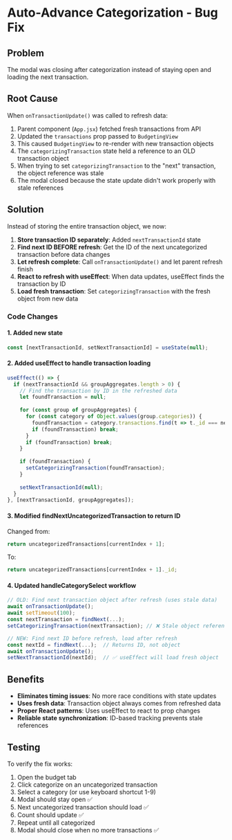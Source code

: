 # Auto-Advance Categorization - Bug Fix

## Problem
The modal was closing after categorization instead of staying open and loading the next transaction.

## Root Cause
When `onTransactionUpdate()` was called to refresh data:
1. Parent component (`App.jsx`) fetched fresh transactions from API
2. Updated the `transactions` prop passed to `BudgetingView`
3. This caused `BudgetingView` to re-render with new transaction objects
4. The `categorizingTransaction` state held a reference to an OLD transaction object
5. When trying to set `categorizingTransaction` to the "next" transaction, the object reference was stale
6. The modal closed because the state update didn't work properly with stale references

## Solution
Instead of storing the entire transaction object, we now:

1. **Store transaction ID separately**: Added `nextTransactionId` state
2. **Find next ID BEFORE refresh**: Get the ID of the next uncategorized transaction before data changes
3. **Let refresh complete**: Call `onTransactionUpdate()` and let parent refresh finish
4. **React to refresh with useEffect**: When data updates, useEffect finds the transaction by ID
5. **Load fresh transaction**: Set `categorizingTransaction` with the fresh object from new data

### Code Changes

#### 1. Added new state
```javascript
const [nextTransactionId, setNextTransactionId] = useState(null);
```

#### 2. Added useEffect to handle transaction loading
```javascript
useEffect(() => {
  if (nextTransactionId && groupAggregates.length > 0) {
    // Find the transaction by ID in the refreshed data
    let foundTransaction = null;
    
    for (const group of groupAggregates) {
      for (const category of Object.values(group.categories)) {
        foundTransaction = category.transactions.find(t => t._id === nextTransactionId);
        if (foundTransaction) break;
      }
      if (foundTransaction) break;
    }
    
    if (foundTransaction) {
      setCategorizingTransaction(foundTransaction);
    }
    
    setNextTransactionId(null);
  }
}, [nextTransactionId, groupAggregates]);
```

#### 3. Modified findNextUncategorizedTransaction to return ID
Changed from:
```javascript
return uncategorizedTransactions[currentIndex + 1];
```

To:
```javascript
return uncategorizedTransactions[currentIndex + 1]._id;
```

#### 4. Updated handleCategorySelect workflow
```javascript
// OLD: Find next transaction object after refresh (uses stale data)
await onTransactionUpdate();
await setTimeout(100);
const nextTransaction = findNext(...);
setCategorizingTransaction(nextTransaction); // ❌ Stale object reference

// NEW: Find next ID before refresh, load after refresh
const nextId = findNext(...);  // Returns ID, not object
await onTransactionUpdate();
setNextTransactionId(nextId);  // ✅ useEffect will load fresh object
```

## Benefits
- **Eliminates timing issues**: No more race conditions with state updates
- **Uses fresh data**: Transaction object always comes from refreshed data
- **Proper React patterns**: Uses useEffect to react to prop changes
- **Reliable state synchronization**: ID-based tracking prevents stale references

## Testing
To verify the fix works:
1. Open the budget tab
2. Click categorize on an uncategorized transaction
3. Select a category (or use keyboard shortcut 1-9)
4. Modal should stay open ✅
5. Next uncategorized transaction should load ✅
6. Count should update ✅
7. Repeat until all categorized
8. Modal should close when no more transactions ✅
